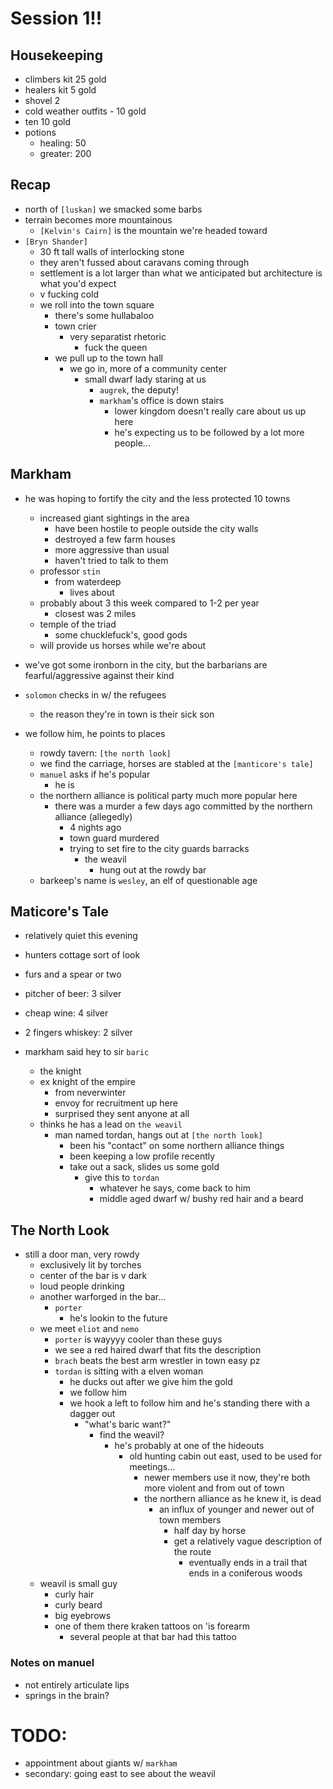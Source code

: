 # Session 1!!
## Housekeeping
- climbers kit 25 gold
- healers kit 5 gold
- shovel 2
- cold weather outfits - 10 gold
- ten 10 gold
- potions
    - healing: 50
    - greater: 200

## Recap
- north of `[luskan]` we smacked some barbs
- terrain becomes more mountainous
    - `[Kelvin's Cairn]` is the mountain we're headed toward
- `[Bryn Shander]`
    - 30 ft tall walls of interlocking stone
    - they aren't fussed about caravans coming through
    - settlement is a lot larger than what we anticipated but architecture is what you'd expect
    - v fucking cold
    - we roll into the town square
        - there's some hullabaloo
        - town crier
            - very separatist rhetoric
                - fuck the queen
        - we pull up to the town hall
            - we go in, more of a community center
                - small dwarf lady staring at us
                    - `augrek`, the deputy!
                    - `markham`'s office is down stairs
                        - lower kingdom doesn't really care about us up here
                        - he's expecting us to be followed by a lot more people...

## Markham
- he was hoping to fortify the city and the less protected 10 towns
    - increased giant sightings in the area
        - have been hostile to people outside the city walls
        - destroyed a few farm houses
        - more aggressive than usual
        - haven't tried to talk to them
    - professor `stin`
        - from waterdeep
            - lives about
    - probably about 3 this week compared to 1-2 per year
        - closest was 2 miles
    - temple of the triad
        - some chucklefuck's, good gods
    - will provide us horses while we're about
- we've got some ironborn in the city, but the barbarians are fearful/aggressive against their kind

- `solomon` checks in w/ the refugees
    - the reason they're in town is their sick son

- we follow him, he points to places
    - rowdy tavern: `[the north look]`
    - we find the carriage, horses are stabled at the `[manticore's tale]`
    - `manuel` asks if he's popular
        - he is
    - the northern alliance is political party much more popular here
        - there was a murder a few days ago committed by the northern alliance (allegedly)
            - 4 nights ago
            - town guard murdered
            - trying to set fire to the city guards barracks
                - the weavil
                    - hung out at the rowdy bar
    - barkeep's name is `wesley`, an elf of questionable age

## Maticore's Tale
- relatively quiet this evening
- hunters cottage sort of look
- furs and a spear or two

- pitcher of beer: 3 silver
- cheap wine: 4 silver
- 2 fingers whiskey: 2 silver

- markham said hey to sir `baric`
    - the knight
    - ex knight of the empire
        - from neverwinter
        - envoy for recruitment up here
        - surprised they sent anyone at all
    - thinks he has a lead on `the weavil`
        - man named tordan, hangs out at `[the north look]`
            - been his "contact" on some northern alliance things
            - been keeping a low profile recently
            - take out a sack, slides us some gold
                - give this to `tordan`
                    - whatever he says, come back to him
                    - middle aged dwarf w/ bushy red hair and a beard

## The North Look
- still a door man, very rowdy
    - exclusively lit by torches
    - center of the bar is v dark
    - loud people drinking
    - another warforged in the bar...
        - `porter`
            - he's lookin to the future
    - we meet `eliot` and `nemo`
        - `porter` is wayyyy cooler than these guys
        - we see a red haired dwarf that fits the description
        - `brach` beats the best arm wrestler in town easy pz
        - `tordan` is sitting with a elven woman
            - he ducks out after we give him the gold
            - we follow him
            - we hook a left to follow him and he's standing there with a dagger out
                - "what's baric want?"
                    - find the weavil?
                        - he's probably at one of the hideouts
                            - old hunting cabin out east, used to be used for meetings...
                                - newer members use it now, they're both more violent and from out of town
                                - the northern alliance as he knew it, is dead
                                    - an influx of younger and newer out of town members
                                        - half day by horse
                                        - get a relatively vague description of the route
                                            - eventually ends in a trail that ends in a coniferous woods
    - weavil is small guy
        - curly hair
        - curly beard
        - big eyebrows
        - one of them there kraken tattoos on 'is forearm
            - several people at that bar had this tattoo

### Notes on manuel
- not entirely articulate lips
- springs in the brain?

# TODO:
- appointment about giants w/ `markham`
- secondary: going east to see about the weavil